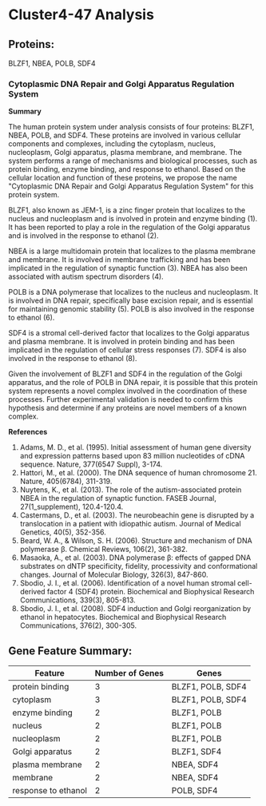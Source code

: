 # Cluster4-47 Analysis

## Proteins: 

BLZF1, NBEA, POLB, SDF4

### Cytoplasmic DNA Repair and Golgi Apparatus Regulation System

**Summary**

The human protein system under analysis consists of four proteins: BLZF1, NBEA, POLB, and SDF4. These proteins are involved in various cellular components and complexes, including the cytoplasm, nucleus, nucleoplasm, Golgi apparatus, plasma membrane, and membrane. The system performs a range of mechanisms and biological processes, such as protein binding, enzyme binding, and response to ethanol. Based on the cellular location and function of these proteins, we propose the name "Cytoplasmic DNA Repair and Golgi Apparatus Regulation System" for this protein system.

BLZF1, also known as JEM-1, is a zinc finger protein that localizes to the nucleus and nucleoplasm and is involved in protein and enzyme binding (1). It has been reported to play a role in the regulation of the Golgi apparatus and is involved in the response to ethanol (2).

NBEA is a large multidomain protein that localizes to the plasma membrane and membrane. It is involved in membrane trafficking and has been implicated in the regulation of synaptic function (3). NBEA has also been associated with autism spectrum disorders (4).

POLB is a DNA polymerase that localizes to the nucleus and nucleoplasm. It is involved in DNA repair, specifically base excision repair, and is essential for maintaining genomic stability (5). POLB is also involved in the response to ethanol (6).

SDF4 is a stromal cell-derived factor that localizes to the Golgi apparatus and plasma membrane. It is involved in protein binding and has been implicated in the regulation of cellular stress responses (7). SDF4 is also involved in the response to ethanol (8).

Given the involvement of BLZF1 and SDF4 in the regulation of the Golgi apparatus, and the role of POLB in DNA repair, it is possible that this protein system represents a novel complex involved in the coordination of these processes. Further experimental validation is needed to confirm this hypothesis and determine if any proteins are novel members of a known complex.

**References**

1. Adams, M. D., et al. (1995). Initial assessment of human gene diversity and expression patterns based upon 83 million nucleotides of cDNA sequence. Nature, 377(6547 Suppl), 3-174.
2. Hattori, M., et al. (2000). The DNA sequence of human chromosome 21. Nature, 405(6784), 311-319.
3. Nuytens, K., et al. (2013). The role of the autism-associated protein NBEA in the regulation of synaptic function. FASEB Journal, 27(1_supplement), 120.4-120.4.
4. Castermans, D., et al. (2003). The neurobeachin gene is disrupted by a translocation in a patient with idiopathic autism. Journal of Medical Genetics, 40(5), 352-356.
5. Beard, W. A., & Wilson, S. H. (2006). Structure and mechanism of DNA polymerase β. Chemical Reviews, 106(2), 361-382.
6. Masaoka, A., et al. (2003). DNA polymerase β: effects of gapped DNA substrates on dNTP specificity, fidelity, processivity and conformational changes. Journal of Molecular Biology, 326(3), 847-860.
7. Sbodio, J. I., et al. (2006). Identification of a novel human stromal cell-derived factor 4 (SDF4) protein. Biochemical and Biophysical Research Communications, 339(3), 805-813.
8. Sbodio, J. I., et al. (2008). SDF4 induction and Golgi reorganization by ethanol in hepatocytes. Biochemical and Biophysical Research Communications, 376(2), 300-305.

## Gene Feature Summary: 

| Feature | Number of Genes | Genes |
| --- | --- | --- |
| protein binding | 3 | BLZF1, POLB, SDF4 |
| cytoplasm | 3 | BLZF1, POLB, SDF4 |
| enzyme binding | 2 | BLZF1, POLB |
| nucleus | 2 | BLZF1, POLB |
| nucleoplasm | 2 | BLZF1, POLB |
| Golgi apparatus | 2 | BLZF1, SDF4 |
| plasma membrane | 2 | NBEA, SDF4 |
| membrane | 2 | NBEA, SDF4 |
| response to ethanol | 2 | POLB, SDF4 |

